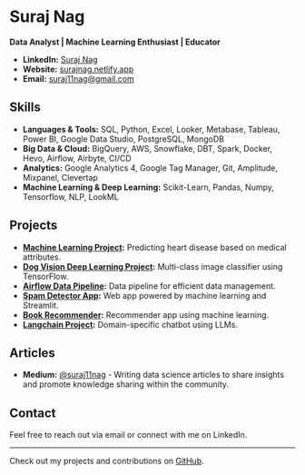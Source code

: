 # Suraj Nag

**Data Analyst | Machine Learning Enthusiast | Educator**

- **LinkedIn:** [Suraj Nag](https://www.linkedin.com/in/suraj11nag/)
- **Website:** [surajnag.netlify.app](https://surajnag.netlify.app/)
- **Email:** [suraj11nag@gmail.com](mailto:suraj11nag@gmail.com)

## Skills

- **Languages & Tools:** SQL, Python, Excel, Looker, Metabase, Tableau, Power BI, Google Data Studio, PostgreSQL, MongoDB
- **Big Data & Cloud:** BigQuery, AWS, Snowflake, DBT, Spark, Docker, Hevo, Airflow, Airbyte, CI/CD
- **Analytics:** Google Analytics 4, Google Tag Manager, Git, Amplitude, Mixpanel, Clevertap
- **Machine Learning & Deep Learning:** Scikit-Learn, Pandas, Numpy, Tensorflow, NLP, LookML

## Projects

- **[Machine Learning Project](https://github.com/Suraj11nag/Machine-Learning-Project):** Predicting heart disease based on medical attributes.
- **[Dog Vision Deep Learning Project](https://github.com/Suraj11nag/dog-vision-deep-learning-project):** Multi-class image classifier using TensorFlow.
- **[Airflow Data Pipeline](https://github.com/Suraj11nag/airflow_data_pipeline/tree/main/airflow):** Data pipeline for efficient data management.
- **[Spam Detector App](https://suraj11nag-spam-detector-app-uqclka.streamlit.app/):** Web app powered by machine learning and Streamlit.
- **[Book Recommender](https://github.com/Suraj11nag/book-recommender):** Recommender app using machine learning.
- **[Langchain Project](https://github.com/Suraj11nag/langchain):** Domain-specific chatbot using LLMs.

## Articles

- **Medium:** [@suraj11nag](https://medium.com/@suraj11nag) - Writing data science articles to share insights and promote knowledge sharing within the community.

## Contact

Feel free to reach out via email or connect with me on LinkedIn.

---

Check out my projects and contributions on [GitHub](https://github.com/Suraj11nag).
